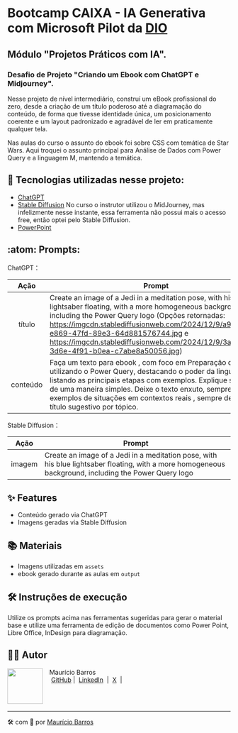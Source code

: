 # Bootcamp CAIXA - IA Generativa com Microsoft Pilot da [DIO](https://dio.me)

## Módulo "Projetos Práticos com IA".

### Desafio de Projeto "Criando um Ebook com ChatGPT e Midjourney".

Nesse projeto de nível intermediário, construí um eBook profissional do zero, desde a criação de um título poderoso até a diagramação do conteúdo, de forma que tivesse identidade única, um posicionamento coerente e um layout padronizado e agradável de ler em praticamente qualquer tela.

Nas aulas do curso o assunto do ebook foi sobre CSS com temática de Star Wars. Aqui troquei o assunto principal para Análise de Dados com Power Query e a linguagem M, mantendo a temática.

## :abacus: Tecnologias utilizadas nesse projeto:

- [ChatGPT](https://chat.openai.com/)
- [Stable Diffusion](https://stablediffusionweb.com/) No curso o instrutor utilizou o MidJourney, mas infelizmente nesse instante, essa ferramenta não possui mais o acesso free, então optei pelo Stable Diffusion.
- [PowerPoint](https://www.microsoft.com/en/microsoft-365/powerpoint)

## :atom: Prompts:

ChatGPT：

|   Ação   | Prompt                                                                                                                                                                                                                                                                         |
| :------: | ------------------------------------------------------------------------------------------------------------------------------------------------------------------------------------------------------------------------------------------------------------------------------ |
|  título  | Create an image of a Jedi in a meditation pose, with his blue lightsaber floating, with a more homogeneous background, including the Power Query logo (Opções retornadas: https://imgcdn.stablediffusionweb.com/2024/12/9/a9ca3120-e869-47fd-89e3-64d881576744.jpg e https://imgcdn.stablediffusionweb.com/2024/12/9/3ab3a287-3d6e-4f91-b0ea-c7abe8a50056.jpg)                                                        
| conteúdo | Faça um texto para ebook , com foco em Preparação de Dados utilizando o Power Query, destacando o poder da linguagem M, listando as principais etapas com exemplos. Explique sempre de uma maneira simples. Deixe o texto enxuto, sempre traga exemplos de situações em contextos reais , sempre deixe um título sugestivo por tópico. |


Stable Diffusion：

|  Ação  | Prompt                                                                                 |
| :----: | -------------------------------------------------------------------------------------- |
| imagem | Create an image of a Jedi in a meditation pose, with his blue lightsaber floating, with a more homogeneous background, including the Power Query logo |

## ✨ Features

- Conteúdo gerado via ChatGPT
- Imagens geradas via Stable Diffusion

## 📚 Materiais

- Imagens utilizadas em `assets`
- ebook gerado durante as aulas em `output`

## 🛠️ Instruções de execução

Utilize os prompts acima nas ferramentas sugeridas para gerar o material base e utilize uma ferramenta de edição de documentos como Power Point, Libre Office, InDesign para diagramação.

## 👨‍💻 Autor

<p>
    <img 
      align=left 
      margin=10 
      width=80 
      src="https://avatars.githubusercontent.com/u/58704060?s=400&u=c58b05997dcd842e95dd0f5c45ab04c2054df583&v=4"
    />
    <p>&nbsp&nbsp&nbspMaurício Barros<br>
    &nbsp&nbsp&nbsp
    <a href="https://github.com/opusvix">
    GitHub</a>&nbsp;|&nbsp;
    <a href="https://www.linkedin.com/in/mauriciodasilvabarros/">LinkedIn</a>
    &nbsp;|&nbsp;
    <a href="https://x.com/opusvix">
    X</a>
&nbsp;|&nbsp;</p>
</p>
<br/><br/>
<p>

---

:hammer_and_wrench: com :sparkling_heart: por [Maurício Barros](https://github.com/opusvix)
